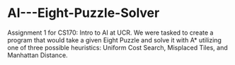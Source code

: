 # AI---Eight-Puzzle-Solver

Assignment 1 for CS170: Intro to AI at UCR. We were tasked to create a program that would take a given Eight Puzzle and solve it with A* utilizing one of three possible heuristics: Uniform Cost Search, Misplaced Tiles, and Manhattan Distance.
